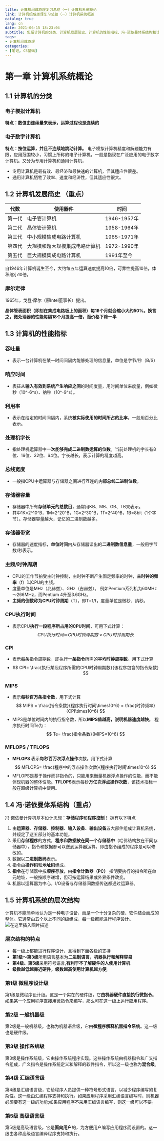 ```yaml
---
title: 计算机组成原理复习总结（一）计算机系统概论
link: 计算机组成原理复习总结（一）计算机系统概论
catalog: true
lang: cn
date: 2021-06-15 18:23:04 
subtitle: 包括计算机的分类、计算机发展简史、计算机的性能指标、冯·诺依曼体系结构和计算机系统的层次结构
tags:
- 计算机组成原理
categories:
- [笔记, CS基础]
---
```


# 第一章 计算机系统概论

## 1.1 计算机的分类

### 电子模拟计算机

**特点：数值由连续量来表示，运算过程也是连续的**

### 电子数字计算机

**特点：按位运算，并且不连续地跳动计算。**
电子模拟计算机精度和解题能力有限，应用范围较小，习惯上所称的电子计算机，一般是指现在广泛应用的电子数字计算机。又分为专用计算机和通用计算机，

- 专用计算机是最有效、最经济和最快速的计算机，但其适应性很差。
- 通用计算机牺牲了效率、速度和经济性，但其适应性很大。

## 1.2 计算机发展简史 （重点）

| 代数 | 使用器件 | 时间|
|--|--|--|
|第一代  |   电子管计算机 | 1946-1957年
|第二代  |   晶体管计算机 | 1958-1964年
|第三代  |  中小规模集成电路计算机 | 1965-1971年
|第四代  |  大规模和超大规模集成电路计算机 | 1972-1990年
|第五代  | 巨大规模集成电路计算机 | 1991年至今

自1946年计算机诞生至今，大约每五年运算速度提高10倍，可靠性提高10倍，体积缩小10倍。

### 摩尔定律

1965年，戈登·摩尔（原Intel董事长）提出。

**晶体管表面积（即刻在集成电路板上的面积）每18个月就会缩小大约50%。换言之，微处理器的性能每隔18个月提高一倍，而价格下降一半**  

## 1.3 计算机的性能指标

### 吞吐量

- 表示一台计算机在某一时间间隔内能够处理的信息量，单位是字节/秒（B/S）

### 响应时间

- 表征从**输入有效到系统产生响应之间**的时间度量，用时间单位来度量，例如微秒（10^-6^s）、纳秒（10^-9^s）。

### 利用率

- 表示在给定的时间间隔内，系统**被实际使用的时间所占的比率**，一般用百分比表示。

### 处理机字长

- 指处理机运算器中**一次能够完成二进制数运算的位数**。当前处理机的字长有8位、16位、32位、64位。字长越长，表示计算的精度越高。

### 总线宽度

- 一般指CPU中运算器与存储器之间进行互连的**内部总线二进制位数**。

### 存储器容量

- 存储器中所有**存储单元的总数目**，通常用KB、MB、GB、TB来表示。
- 其中1K=2^10^B，1M=2^20^B，1G=2^30^B，1T=2^40^B，1B=8bit（1个字节）。存储器容量越大，记忆的二进制数越多。

### 存储器带宽

- 存储器的速度指标，**单位时间**内从存储器读出的**二进制数信息量**，一般用字节数/秒表示。

### 主频/时钟周期

- CPU的工作节拍受主时钟控制，主时钟不断产生固定频率的时钟，**主时钟的频率**（f）叫CPU的主频。
- 度量单位是MHz（兆赫兹）、GHz（吉赫兹）。 例如Pentium系列机为60MHz～266MHz，而Pentium 4升至3.6GHz。
- **主频的倒数称为CPU时钟周期**（T），即T=1/f，度量单位是微秒、纳秒。

### CPU执行时间　 

- 表示CPU**执行一段程序所占用的CPU时间**，可用下式计算：
$$ CPU执行时间 ＝ CPU时钟周期数 × CPU时钟周期长 $$

### CPI

- 表示每条指令周期数，即执行**一条指令**所需的**平均时钟周期数**。用下式计算
- $$ CPI= \frac{执行某段程序所需的CPU时钟周期数}{该程序包含的指令条数} $$

### MIPS

- 表示**每秒百万条指令数**，用下式计算
$$ MIPS = \frac{指令条数}{程序执行时间\times10^6}  =  \frac{时钟频率}{CPI\times10^6} $$
- MIPS是单位时间内的执行指令数，所以**MIPS值越高，说明机器速度越快**。
程序执行时间Te为：
$$ Te= \frac{指令条数}{MIPS×10^6} $$

### MFLOPS / TFLOPS

- **MFLOPS** 表示**每秒百万次浮点操作**次数，用下式计算
$$ MFLOPS= \frac{程序中的浮点操作次数}{程序执行时间\times10^6}  $$
- MFLOPS是基于操作而非指令的，只能用来衡量机器浮点操作的性能，而不能体现机器的整体性能。**TFLOPS**表示每秒**万亿次浮点操作次数**，该技术指标一般在超级计算机中使用。

## 1.4 冯·诺依曼体系结构（重点）

冯·诺依曼计算机基本设计思想：**存储程序**和**程序控制**！
拥有以下特点

 1. 由**运算器**、**存储器**、**控制器**、**输入设备**、**输出设备**五大部件组成计算机系统，并规定了这五部分的基本功能。
 2. 采用**存储程序**的方式，**程序和数据放在同一个存储器中**（哈佛结构放在不同存储器中），指令和数据都可以送到运算器运算，即由指令组成的程序是可以修改的。
 3. 数据以**二进制数码**表示。
 4. 指令由**操作码**和**地址码**组成。
 5. **指令**在存储器中按**顺序存放**，由**指令计数器（PC）** 指明要执行的指令所在单元地址，一般按顺序递增，但可按运算结果或外界条件改变。
 6. 机器以运算器为中心，I/O设备与存储器间数据传送都通过运算器。

## 1.5 计算机系统的层次结构

计算机不能简单地认为是一种电子设备，而是一个十分复杂的硬、软件结合而成的整体。它通常由五个以上不同的级组成，每一级都能进行程序设计。![在这里插入图片描述](https://img-blog.csdnimg.cn/20210614191435190.png?x-oss-process=image/watermark,type_ZmFuZ3poZW5naGVpdGk,shadow_10,text_aHR0cHM6Ly9ibG9nLmNzZG4ubmV0L3FxXzQ1ODkwNTMz,size_16,color_FFFFFF,t_70)

### 层次结构的特点

- 每一级上都能进行程序设计，且得到下面各级的支持
- **第1级～第3级**所用语言基本为**二进制语言**，**机器执行和解释容易**
- **第4级、第5级**采用符号语言,**有利于不了解硬件的人使用计算机**
- **级数越低越靠近硬件，级数越高使用计算机越方便**;

### 第1级 微程序设计级

第1级是微程序设计级。这是一个实在的硬件级，它**由机器硬件直接执行微指令**。如果某一个应用程序直接用微指令来编写，那么可在这一级上运行应用程序。

### 第2级 一般机器级

第2级是一般机器级，也称为机器语言级，它由**微程序解释机器指令系统**。这一级也是硬件级。

### 第3级 操作系统级

第3级是操作系统级，它由操作系统程序实现。这些操作系统由机器指令和广叉指令组成，广义指令是操作系统定义和解释的软件指令，所以这一级也称为**混合级**。

### 第4级 汇编语言级

第4级是汇编语言级，它给程序人员提供一种符号形式语言，以减少程序编写的复杂性。这一级由汇编程序支持和执行。如果应用程序采用汇编语言编写时，则机器必须要有这一级的功能;如果应用程序不采用汇编语言编写，则这一级可以不要。

### 第5级 高级语言级

第5级是高级语言级，它是**面向用户**的，为方便用户编写应用程序而设置的。这一级由各种高级语言编译程序支持和执行。
